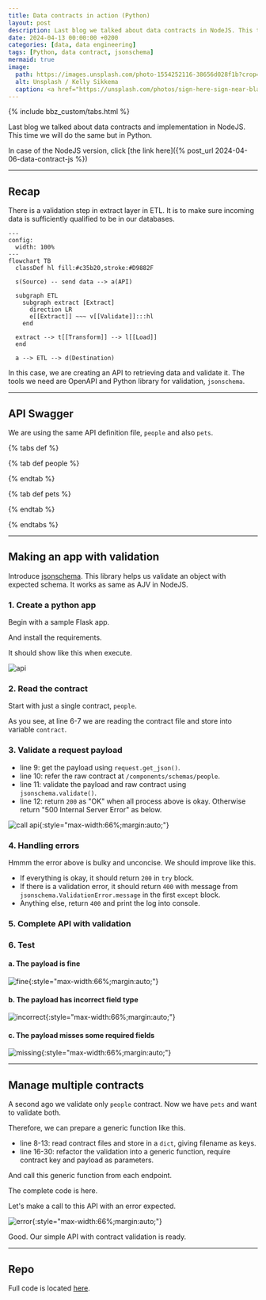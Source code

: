 ```yaml
---
title: Data contracts in action (Python)
layout: post
description: Last blog we talked about data contracts in NodeJS. This time we will do the same but in Python.
date: 2024-04-13 00:00:00 +0200
categories: [data, data engineering]
tags: [Python, data contract, jsonschema]
mermaid: true
image:
  path: https://images.unsplash.com/photo-1554252116-38656d028f1b?crop=entropy&cs=tinysrgb&fit=max&fm=jpg&ixid=M3wxMTc3M3wwfDF8c2VhcmNofDd8fGUtc2lnbmF0dXJlfGVufDB8fHx8MTcxMjI0NjA0NHww&ixlib=rb-4.0.3&q=80&w=2000
  alt: Unsplash / Kelly Sikkema
  caption: <a href="https://unsplash.com/photos/sign-here-sign-near-blank-space-on-paper-wDghq14BBa4">Unsplash / Kelly Sikkema</a>
---
```


{% include bbz_custom/tabs.html %}

Last blog we talked about data contracts and implementation in NodeJS. This time we will do the same but in Python.

In case of the NodeJS version, click [the link here]({% post_url 2024-04-06-data-contract-js %})

---

## Recap

There is a validation step in extract layer in ETL. It is to make sure incoming data is sufficiently qualified to be in our databases.

```mermaid
---
config:
  width: 100%
---
flowchart TB
  classDef hl fill:#c35b20,stroke:#D9882F

  s(Source) -- send data --> a(API)

  subgraph ETL
    subgraph extract [Extract]
      direction LR
      e[[Extract]] ~~~ v[[Validate]]:::hl
    end
  
  extract --> t[[Transform]] --> l[[Load]]
  end

  a --> ETL --> d(Destination)
```

In this case, we are creating an API to retrieving data and validate it. The tools we need are OpenAPI and Python library for validation, `jsonschema`.

---

## API Swagger

We are using the same API definition file, `people` and also `pets`.

{% tabs def %}

{% tab def people %}

<script src="https://gist.github.com/bluebirz/b5ca8729b15a2147a7da06c231b1c453.js?file=people.yml"></script>

{% endtab %}

{% tab def pets %}

<script src="https://gist.github.com/bluebirz/b5ca8729b15a2147a7da06c231b1c453.js?file=pets.yml"></script>

{% endtab %}

{% endtabs %}

---

## Making an app with validation

Introduce [jsonschema](https://python-jsonschema.readthedocs.io/en/stable/). This library helps us validate an object with expected schema. It works as same as AJV in NodeJS.

### 1. Create a python app

Begin with a sample Flask app.

<script src="https://gist.github.com/bluebirz/636c5daddb70b0aa355268a5e54678a0.js?file=01-blank-flask.py"></script>

And install the requirements.

<script src="https://gist.github.com/bluebirz/636c5daddb70b0aa355268a5e54678a0.js?file=requirements.txt"></script>

It should show like this when execute.

![api](https://bluebirzdotnet.s3.ap-southeast-1.amazonaws.com/data-contract-py/01-flask.png)

### 2. Read the contract

Start with just a single contract, `people`.

<script src="https://gist.github.com/bluebirz/636c5daddb70b0aa355268a5e54678a0.js?file=02-add-endpoint.py"></script>

As you see, at line 6-7 we are reading the contract file and store into variable `contract`.

### 3. Validate a request payload

<script src="https://gist.github.com/bluebirz/636c5daddb70b0aa355268a5e54678a0.js?file=03-validate-endpoint.py"></script>

- line 9: get the payload using `request.get_json()`.
- line 10: refer the raw contract at `/components/schemas/people`.
- line 11: validate the payload and raw contract using `jsonschema.validate()`.
- line 12: return `200` as "OK" when all process above is okay. Otherwise return "500 Internal Server Error" as below.

![call api](https://bluebirzdotnet.s3.ap-southeast-1.amazonaws.com/data-contract-py/02-output-val-failed.png){:style="max-width:66%;margin:auto;"}

### 4. Handling errors

Hmmm the error above is bulky and unconcise. We should improve like this.

<script src="https://gist.github.com/bluebirz/636c5daddb70b0aa355268a5e54678a0.js?file=04-handle-validate-err.py"></script>

- If everything is okay, it should return `200` in `try` block.
- If there is a validation error, it should return `400` with message from `jsonschema.ValidationError.message` in the first `except` block.
- Anything else, return `400` and print the log into console.

### 5. Complete API with validation

<script src="https://gist.github.com/bluebirz/636c5daddb70b0aa355268a5e54678a0.js?file=05-single-endpoint-app.py"></script>

### 6. Test

#### a. The payload is fine

![fine](https://bluebirzdotnet.s3.ap-southeast-1.amazonaws.com/data-contract-py/03-call-ok.png){:style="max-width:66%;margin:auto;"}

#### b. The payload has incorrect field type

![incorrect](https://bluebirzdotnet.s3.ap-southeast-1.amazonaws.com/data-contract-py/04-call-failed-wrong-types.png){:style="max-width:66%;margin:auto;"}

#### c. The payload misses some required fields

![missing](https://bluebirzdotnet.s3.ap-southeast-1.amazonaws.com/data-contract-py/05-call-failed-missing-req-field.png){:style="max-width:66%;margin:auto;"}

---

## Manage multiple contracts

A second ago we validate only `people` contract. Now we have `pets` and want to validate both.

Therefore, we can prepare a generic function like this.

<script src="https://gist.github.com/bluebirz/636c5daddb70b0aa355268a5e54678a0.js?file=06-generic.py"></script>

- line 8-13: read contract files and store in a `dict`, giving filename as keys.
- line 16-30: refactor the validation into a generic function, require contract key and payload as parameters.

And call this generic function from each endpoint.

<script src="https://gist.github.com/bluebirz/636c5daddb70b0aa355268a5e54678a0.js?file=07-call-generic.py"></script>

The complete code is here.

<script src="https://gist.github.com/bluebirz/636c5daddb70b0aa355268a5e54678a0.js?file=08-multiple-endpoint-app.py"></script>

Let's make a call to this API with an error expected.

![error](https://bluebirzdotnet.s3.ap-southeast-1.amazonaws.com/data-contract-py/06-call-failed-pets.png){:style="max-width:66%;margin:auto;"}

Good. Our simple API with contract validation is ready.

---

## Repo

Full code is located [here](https://github.com/bluebirz/sample-data-contracts-py).
